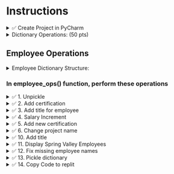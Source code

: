 # Instructions

<details>
  <summary>
    ✅ Create Project in PyCharm
  </summary>

  - Create a project in PyCharm (do not create any sub folders)
  - Create main.py, part1.py
</details>

<details>
  <summary>
    Dictionary Operations: (50 pts)
  </summary>

  - You will be given **ONE** complex dictionary similar to the example given below
  - You will be asked to perform 10 operations
  - All dictionary operations will be performed in a function `employee_ops()`, inside part1.py
  - This function will be called in main.py inside main() function
</details>


## Employee Operations

<details>
  <summary>
    Employee Dictionary Structure:  
  </summary>

  - It is a complex dictionary with integral keys
  - (int) -> (dictionary)
    - "name" -> (string)
    - "dept" -> (string)
    - "projects" -> (list of strings)
    - "titles" -> (set of strings)
    - "certifications" -> (dictionary)
      - (string) certification code -> (string) date taken YYYY-MM-DD format

  Download employees.bin https://github.com/suchialex/CINS3002-CW09/blob/main/employees.bin
</details>

### In employee_ops() function, perform these operations

<details>
  <summary>
    ✅ 1. Unpickle
  </summary>
  
  - Unpickle the dictionary in employees.bin and store in a variable of your choice
</details>


<details>
  <summary>
    ✅ 2. Add certification
  </summary>
  
  - For emp ID 04567 add a new certification EVA-L2 taken on March 22, 2023
</details>


<details>
  <summary>
    ✅ 3. Add title for employee
  </summary>

  - Get user input for employee name
  - Add a new title - `SGA President` for that employee (case-insensitive name search)
</details>


<details>
  <summary>
    ✅ 4. Salary Increment
  </summary>

  - For all the programmers, give a salary **increment** of 5000
  - Must be case in-sensitive, i.e. you have to look for Programmer or PROGRAMMER or programmer as title 
  - Hint: you may have to use list comprehension to convert all the titles to lowercase
  - If the employee doesn't have any salary, set the salary at 30000
</details>


<details>
  <summary>
    ✅ 5. Add new certification
  </summary>
  
  - Get user input for employee ID
  - If that employee is present,
  - Add a new certification OCPL1 for that employee, the date certification is taken is March 10, 2023 (or 2023-03-10)
</details>


<details>
  <summary>
    ✅ 6. Change project name
  </summary>
  
  - Mayfield Inc project is taken over by Roundpoint Inc, so change all occurrences of that project with the new name
  - Hint: Check if the Mayfield Inc is in the projects list, then using index method find where it is in the list and delete it from that position and insert Roundpoint Inc at that index
</details>


<details>
  <summary>
    ✅ 10. Add title
  </summary>
  
  - For anyone who has a certification that starts with OCPL1, add a title called Oracle Developer
</details>


<details>
  <summary>
    ✅ 11. Display Spring Valley Employees
  </summary>
  
  - Print the name and salaries of all the employees who are working on the project Spring Valley.
  - Choose a nice format and alignment so they are displayed in a tabular fashion. If name or salary not available, print `-`
</details>


<details>
  <summary>
    ✅ 12. Fix missing employee names
  </summary>
  
  - Check the dictionary for any employee who might be missing a name, and if missing, print their ID and ask the user to set a name
  - Make sure that name doesn't have any special characters except space and first letter of each word must be uppercase (You may implement it in a function named validate_name, or just a while loop)
</details>


<details>
  <summary>
    ✅ 13. Pickle dictionary
  </summary>
  
  - Pickle this dictionary and save it in a file named employees2.bin
</details>


<details>
  <summary>
    ✅ 14. Copy Code to replit
  </summary>
  
  - Create a new repl App named Exam2Prep
  - Copy main.py and part1.py
</details>



